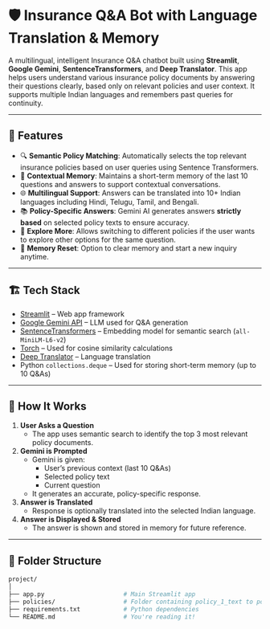 # 🛡️ Insurance Q&A Bot with Language Translation & Memory

A multilingual, intelligent Insurance Q&A chatbot built using **Streamlit**, **Google Gemini**, **SentenceTransformers**, and **Deep Translator**. This app helps users understand various insurance policy documents by answering their questions clearly, based only on relevant policies and user context. It supports multiple Indian languages and remembers past queries for continuity.

---

## 📌 Features

- 🔍 **Semantic Policy Matching**: Automatically selects the top relevant insurance policies based on user queries using Sentence Transformers.
- 🧠 **Contextual Memory**: Maintains a short-term memory of the last 10 questions and answers to support contextual conversations.
- 🌐 **Multilingual Support**: Answers can be translated into 10+ Indian languages including Hindi, Telugu, Tamil, and Bengali.
- 📚 **Policy-Specific Answers**: Gemini AI generates answers **strictly based** on selected policy texts to ensure accuracy.
- 🔁 **Explore More**: Allows switching to different policies if the user wants to explore other options for the same question.
- 🧹 **Memory Reset**: Option to clear memory and start a new inquiry anytime.

---

## 🏗️ Tech Stack

- [Streamlit](https://streamlit.io/) – Web app framework
- [Google Gemini API](https://ai.google.dev/) – LLM used for Q&A generation
- [SentenceTransformers](https://www.sbert.net/) – Embedding model for semantic search (`all-MiniLM-L6-v2`)
- [Torch](https://pytorch.org/) – Used for cosine similarity calculations
- [Deep Translator](https://pypi.org/project/deep-translator/) – Language translation
- Python `collections.deque` – Used for storing short-term memory (up to 10 Q&As)

---

## 🚀 How It Works

1. **User Asks a Question**
   - The app uses semantic search to identify the top 3 most relevant policy documents.
2. **Gemini is Prompted**
   - Gemini is given:
     - User’s previous context (last 10 Q&As)
     - Selected policy text
     - Current question
   - It generates an accurate, policy-specific response.
3. **Answer is Translated**
   - Response is optionally translated into the selected Indian language.
4. **Answer is Displayed & Stored**
   - The answer is shown and stored in memory for future reference.

---

## 📁 Folder Structure

```bash
project/
│
├── app.py                      # Main Streamlit app
├── policies/                   # Folder containing policy_1_text to policy_200_text
├── requirements.txt            # Python dependencies
└── README.md                   # You're reading it!
